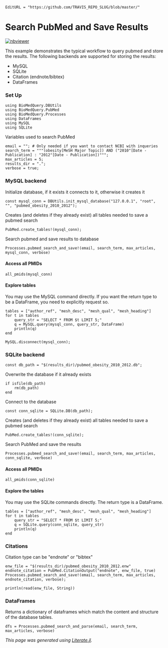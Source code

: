 ```@meta
EditURL = "https://github.com/TRAVIS_REPO_SLUG/blob/master/"
```

# Search PubMed and Save Results

[![nbviewer](https://img.shields.io/badge/jupyter_notebook-nbviewer-orange.svg)](http://nbviewer.jupyter.org/github/bcbi/BioMedQuery.jl/tree/master/docs/src/notebooks/1_pubmed_search_and_save.ipynb)

This example demonstrates the typical workflow to query pubmed and store
the results. The following backends are supported for storing the results:
* MySQL
* SQLite
* Citation (endnote/bibtex)
* DataFrames

### Set Up

```@example 1_pubmed_search_and_save
using BioMedQuery.DBUtils
using BioMedQuery.PubMed
using BioMedQuery.Processes
using DataFrames
using MySQL
using SQLite
```

Variables used to search PubMed

```@example 1_pubmed_search_and_save
email = ""; # Only needed if you want to contact NCBI with inqueries
search_term = """(obesity[MeSH Major Topic]) AND ("2010"[Date - Publication] : "2012"[Date - Publication])""";
max_articles = 5;
results_dir = ".";
verbose = true;
```

### MySQL backend

Initialize database, if it exists it connects to it, otherwise it creates it

```@example 1_pubmed_search_and_save
const mysql_conn = DBUtils.init_mysql_database("127.0.0.1", "root", "", "pubmed_obesity_2010_2012");
```

Creates (and deletes if they already exist) all tables needed to save a pubmed search

```@example 1_pubmed_search_and_save
PubMed.create_tables!(mysql_conn);
```

Search pubmed and save results to database

```@example 1_pubmed_search_and_save
Processes.pubmed_search_and_save!(email, search_term, max_articles, mysql_conn, verbose)
```

#### Access all PMIDs

```@example 1_pubmed_search_and_save
all_pmids(mysql_conn)
```

#### Explore tables
You may use the MySQL command directly. If you want the return type to be a DataFrame, you need to explicitly request so.

```@example 1_pubmed_search_and_save
tables = ["author_ref", "mesh_desc", "mesh_qual", "mesh_heading"]
for t in tables
    query_str = "SELECT * FROM $t LIMIT 5;"
    q = MySQL.query(mysql_conn, query_str, DataFrame)
    println(q)
end
```

```@example 1_pubmed_search_and_save
MySQL.disconnect(mysql_conn);
```

### SQLite backend

```@example 1_pubmed_search_and_save
const db_path = "$(results_dir)/pubmed_obesity_2010_2012.db";
```

Overwrite the database if it already exists

```@example 1_pubmed_search_and_save
if isfile(db_path)
    rm(db_path)
end
```

Connect to the database

```@example 1_pubmed_search_and_save
const conn_sqlite = SQLite.DB(db_path);
```

Creates (and deletes if they already exist) all tables needed to save a pubmed search

```@example 1_pubmed_search_and_save
PubMed.create_tables!(conn_sqlite);
```

Search PubMed and save the results

```@example 1_pubmed_search_and_save
Processes.pubmed_search_and_save!(email, search_term, max_articles, conn_sqlite, verbose)
```

#### Access all PMIDs

```@example 1_pubmed_search_and_save
all_pmids(conn_sqlite)
```

#### Explore the tables
You may use the SQLite commands directly. The return type is a DataFrame.

```@example 1_pubmed_search_and_save
tables = ["author_ref", "mesh_desc", "mesh_qual", "mesh_heading"]
for t in tables
    query_str = "SELECT * FROM $t LIMIT 5;"
    q = SQLite.query(conn_sqlite, query_str)
    println(q)
end
```

### Citations
Citation type can be "endnote" or "bibtex"

```@example 1_pubmed_search_and_save
enw_file = "$(results_dir)/pubmed_obesity_2010_2012.enw"
endnote_citation = PubMed.CitationOutput("endnote", enw_file, true)
Processes.pubmed_search_and_save!(email, search_term, max_articles, endnote_citation, verbose);

println(read(enw_file, String))
```

### DataFrames
Returns a dictionary of dataframes which match the content and structure of the database tables.

```@example 1_pubmed_search_and_save
dfs = Processes.pubmed_search_and_parse(email, search_term, max_articles, verbose)
```

*This page was generated using [Literate.jl](https://github.com/fredrikekre/Literate.jl).*

